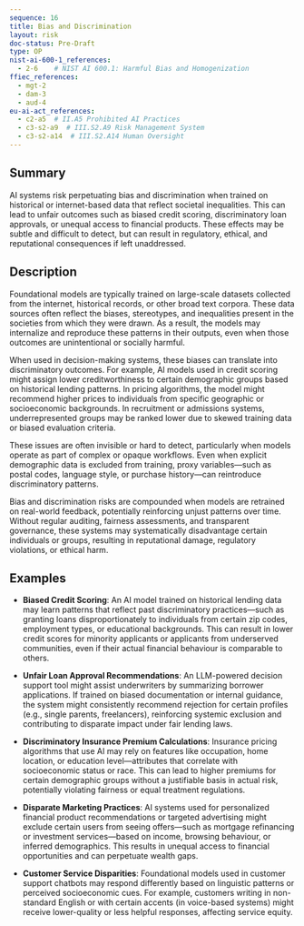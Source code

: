 ```yaml
---
sequence: 16
title: Bias and Discrimination
layout: risk
doc-status: Pre-Draft
type: OP
nist-ai-600-1_references:
  - 2-6    # NIST AI 600.1: Harmful Bias and Homogenization
ffiec_references:
  - mgt-2
  - dam-3
  - aud-4
eu-ai-act_references:
  - c2-a5  # II.A5 Prohibited AI Practices
  - c3-s2-a9  # III.S2.A9 Risk Management System
  - c3-s2-a14  # III.S2.A14 Human Oversight
---
```


## Summary

AI systems risk perpetuating bias and discrimination when trained on historical or internet-based data that reflect societal inequalities. This can lead to unfair outcomes such as biased credit scoring, discriminatory loan approvals, or unequal access to financial products. These effects may be subtle and difficult to detect, but can result in regulatory, ethical, and reputational consequences if left unaddressed.

## Description

Foundational models are typically trained on large-scale datasets collected from the internet, historical records, or other broad text corpora. These data sources often reflect the biases, stereotypes, and inequalities present in the societies from which they were drawn. As a result, the models may internalize and reproduce these patterns in their outputs, even when those outcomes are unintentional or socially harmful.

When used in decision-making systems, these biases can translate into discriminatory outcomes. For example, AI models used in credit scoring might assign lower creditworthiness to certain demographic groups based on historical lending patterns. In pricing algorithms, the model might recommend higher prices to individuals from specific geographic or socioeconomic backgrounds. In recruitment or admissions systems, underrepresented groups may be ranked lower due to skewed training data or biased evaluation criteria.

These issues are often invisible or hard to detect, particularly when models operate as part of complex or opaque workflows. Even when explicit demographic data is excluded from training, proxy variables—such as postal codes, language style, or purchase history—can reintroduce discriminatory patterns.

Bias and discrimination risks are compounded when models are retrained on real-world feedback, potentially reinforcing unjust patterns over time. Without regular auditing, fairness assessments, and transparent governance, these systems may systematically disadvantage certain individuals or groups, resulting in reputational damage, regulatory violations, or ethical harm.

## Examples

* **Biased Credit Scoring**:
  An AI model trained on historical lending data may learn patterns that reflect past discriminatory practices—such as granting loans disproportionately to individuals from certain zip codes, employment types, or educational backgrounds. This can result in lower credit scores for minority applicants or applicants from underserved communities, even if their actual financial behaviour is comparable to others.

* **Unfair Loan Approval Recommendations**:
  An LLM-powered decision support tool might assist underwriters by summarizing borrower applications. If trained on biased documentation or internal guidance, the system might consistently recommend rejection for certain profiles (e.g., single parents, freelancers), reinforcing systemic exclusion and contributing to disparate impact under fair lending laws.

* **Discriminatory Insurance Premium Calculations**:
  Insurance pricing algorithms that use AI may rely on features like occupation, home location, or education level—attributes that correlate with socioeconomic status or race. This can lead to higher premiums for certain demographic groups without a justifiable basis in actual risk, potentially violating fairness or equal treatment regulations.

* **Disparate Marketing Practices**:
  AI systems used for personalized financial product recommendations or targeted advertising might exclude certain users from seeing offers—such as mortgage refinancing or investment services—based on income, browsing behaviour, or inferred demographics. This results in unequal access to financial opportunities and can perpetuate wealth gaps.

* **Customer Service Disparities**:
  Foundational models used in customer support chatbots may respond differently based on linguistic patterns or perceived socioeconomic cues. For example, customers writing in non-standard English or with certain accents (in voice-based systems) might receive lower-quality or less helpful responses, affecting service equity.


